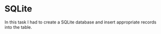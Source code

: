 # SQLite
In this task I had to create a SQLite database and insert appropriate records into the table.
